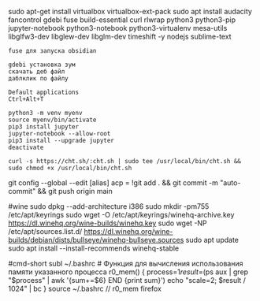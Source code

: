 sudo apt-get install virtualbox virtualbox-ext-pack
sudo apt install audacity fancontrol gdebi fuse build-essential curl rlwrap python3 python3-pip jupyter-notebook python3-notebook python3-virtualenv  mesa-utils libglfw3-dev libglew-dev libglm-dev timeshift -y nodejs sublime-text

	fuse для запуска obsidian

	gdebi установка зум
	скачать деб файл
	даблклик по файлу

	Default applications
	Ctrl+Alt+T

	python3 -m venv myenv
	source myenv/bin/activate
	pip3 install jupyter
	jupyter-notebook --allow-root
	pip3 install --upgrade jupyter
	deactivate

	curl -s https://cht.sh/:cht.sh | sudo tee /usr/local/bin/cht.sh && sudo chmod +x /usr/local/bin/cht.sh

git config --global --edit
	[alias]
		acp = !git add . && git commit -m "auto-commit" && git push origin main


#wine
	sudo dpkg --add-architecture i386 
	sudo mkdir -pm755 /etc/apt/keyrings
	sudo wget -O /etc/apt/keyrings/winehq-archive.key https://dl.winehq.org/wine-builds/winehq.key
	sudo wget -NP /etc/apt/sources.list.d/ https://dl.winehq.org/wine-builds/debian/dists/bullseye/winehq-bullseye.sources
	sudo apt update
	sudo apt install --install-recommends winehq-stable


#cmd-short
	subl ~/.bashrc
		# Функция для вычисления использования памяти указанного процесса
		r0_mem() {
		  process=$1
		  result=$(ps aux | grep "$process" | awk '{sum+=$6} END {print sum}')
		  echo "scale=2; $result / 1024" | bc
		}
	source ~/.bashrc
	// r0_mem firefox